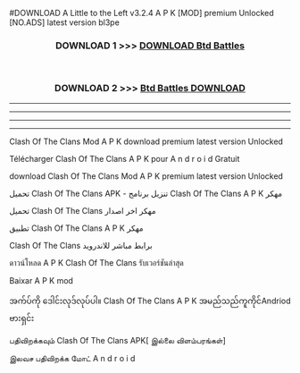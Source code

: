 #DOWNLOAD A Little to the Left v3.2.4 A P K [MOD] premium Unlocked [NO.ADS] latest version bl3pe 



<div align="center">

<h3>DOWNLOAD 1 >>> <a href="https://getmod1.web.app/?judule=Btd Battles">DOWNLOAD Btd Battles</a></h3><br>

<h3>DOWNLOAD 2 >>> <a href="https://getmod1.web.app/?judule=Btd Battles">Btd Battles DOWNLOAD </a></h3>

</div>


----------------------------------------------------------

----------------------------------------------------------

----------------------------------------------------------

----------------------------------------------------------


Clash Of The Clans  Mod A P K download premium latest version Unlocked

Télécharger  Clash Of The Clans  A P K pour A n d r o i d Gratuit

download Clash Of The Clans  Mod A P K premium latest version Unlocked

تحميل Clash Of The Clans  APK - تنزيل برنامج Clash Of The Clans  A P K مهكر

تحميل Clash Of The Clans  مهكر اخر اصدار

تطبيق Clash Of The Clans  A P K مهكر

Clash Of The Clans  برابط مباشر للاندرويد

ดาวน์โหลด A P K Clash Of The Clans  รับเวอร์ชันล่าสุด

Baixar A P K mod

အက်ပ်ကို ဒေါင်းလုဒ်လုပ်ပါ။ Clash Of The Clans  A P K အမည်သည်ကူကိုင်Andriod ဗားရှင်း

பதிவிறக்கவும் Clash Of The Clans  APK[ இல்லை விளம்பரங்கள்] 
 
இலவச பதிவிறக்க மோட் A n d r o i d



